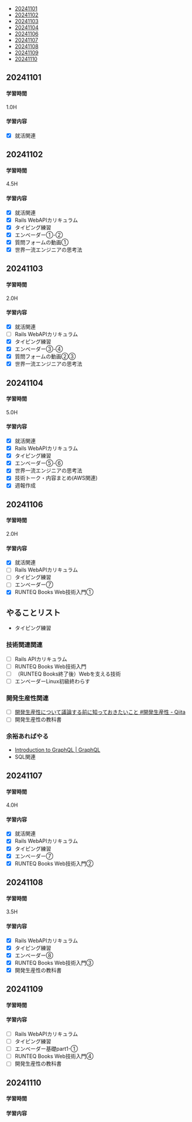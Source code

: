 - [20241101](https://github.com/nakayama-bird/TIL/blob/main/2024_10.md#20241101)
- [20241102](https://github.com/nakayama-bird/TIL/blob/main/2024_10.md#20241102)
- [20241103](https://github.com/nakayama-bird/TIL/blob/main/2024_10.md#20241103)
- [20241104](https://github.com/nakayama-bird/TIL/blob/main/2024_10.md#20241104)
- [20241106](https://github.com/nakayama-bird/TIL/blob/main/2024_10.md#20241106)
- [20241107](https://github.com/nakayama-bird/TIL/blob/main/2024_10.md#20241107)
- [20241108](https://github.com/nakayama-bird/TIL/blob/main/2024_10.md#20241108)
- [20241109](https://github.com/nakayama-bird/TIL/blob/main/2024_10.md#20241109)
- [20241110](https://github.com/nakayama-bird/TIL/blob/main/2024_10.md#20241110)

## 20241101
#### 学習時間
1.0H
#### 学習内容
- [X] 就活関連
## 20241102
#### 学習時間
4.5H
#### 学習内容
- [X] 就活関連
- [X] Rails WebAPIカリキュラム
- [X] タイピング練習
- [X] エンベーダー①-②
- [X] 質問フォームの動画①
- [X] 世界一流エンジニアの思考法
## 20241103
#### 学習時間
2.0H
#### 学習内容
- [X] 就活関連
- [ ] Rails WebAPIカリキュラム
- [X] タイピング練習
- [X] エンベーダー③-④
- [X] 質問フォームの動画②③
- [X] 世界一流エンジニアの思考法
## 20241104
#### 学習時間
5.0H
#### 学習内容
- [X] 就活関連
- [X] Rails WebAPIカリキュラム
- [X] タイピング練習
- [X] エンベーダー⑤-⑥
- [X] 世界一流エンジニアの思考法
- [X] 技術トーク・内容まとめ(AWS関連)
- [X] 週報作成
## 20241106
#### 学習時間
2.0H
#### 学習内容
- [X] 就活関連
- [ ] Rails WebAPIカリキュラム
- [ ] タイピング練習
- [ ] エンベーダー⑦
- [X] RUNTEQ Books Web技術入門①
## やることリスト
- タイピング練習
### 技術関連関連
- [ ] Rails APIカリキュラム
- [ ] RUNTEQ Books Web技術入門
- [ ] （RUNTEQ Books終了後）Webを支える技術
- [ ] エンベーダーLinux初級終わらす
### 開発生産性関連
- [ ] [開発生産性について議論する前に知っておきたいこと #開発生産性 - Qiita](https://qiita.com/hirokidaichi/items/53f0865398829bdebef1)
- [ ] 開発生産性の教科書
### 余裕あればやる
- [Introduction to GraphQL | GraphQL](https://graphql.org/learn/)
- SQL関連
## 20241107
#### 学習時間
4.0H
#### 学習内容
- [X] 就活関連
- [X] Rails WebAPIカリキュラム
- [X] タイピング練習
- [X] エンベーダー⑦
- [X] RUNTEQ Books Web技術入門②
## 20241108
#### 学習時間
3.5H
#### 学習内容
- [X] Rails WebAPIカリキュラム
- [X] タイピング練習
- [X] エンベーダー⑧
- [X] RUNTEQ Books Web技術入門③
- [X] 開発生産性の教科書
## 20241109
#### 学習時間

#### 学習内容
- [ ] Rails WebAPIカリキュラム
- [ ] タイピング練習
- [ ] エンベーダー基礎part1-①
- [ ] RUNTEQ Books Web技術入門④
- [ ] 開発生産性の教科書
## 20241110
#### 学習時間

#### 学習内容

